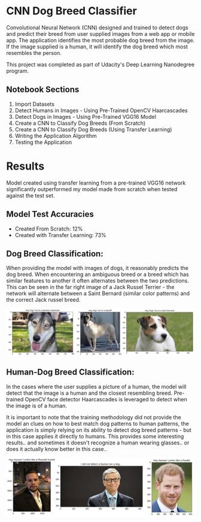 [dog_results_image]: ./images/dog_result_examples.png "Sample Output of Dog Breeds"
[human_results_image]: ./images/human_result_examples.png "Sample Output of Human Images"

# CNN Dog Breed Classifier

Convolutional Neural Network (CNN) designed and trained to detect dogs and predict their breed from user supplied images from a web app or mobile app. The application identifies the most probable dog breed from the image. If the image supplied is a human, it will identify the dog breed which most resembles the person. 

This project was completed as part of Udacity's Deep Learning Nanodegree program.

## Notebook Sections
1. Import Datasets
2. Detect Humans in Images - Using Pre-Trained OpenCV Haarcascades
3. Detect Dogs in Images - Using Pre-Trained VGG16 Model
4. Create a CNN to Classify Dog Breeds (From Scratch)
5. Create a CNN to Classify Dog Breeds (Using Transfer Learning)
6. Writing the Application Algorithm
7. Testing the Application

# Results

Model created using transfer learning from a pre-trained VGG16 network significantly outperformed my model made from scratch when tested against the test set.

## Model Test Accuracies
- Created From Scratch: 12%
- Created with Transfer Learning: 73%

## Dog Breed Classification:
When providing the model with images of dogs, it reasonably predicts the dog breed. When encountering an ambiguous breed or a breed which has similar features to another it often alternates between the two predictions. This can be seen in the far right image of a Jack Russel Terrier - the network will alternate between a Saint Bernard (similar color patterns) and the correct Jack russel breed.

![Sample Dogs][dog_results_image]

## Human-Dog Breed Classification:
In the cases where the user supplies a picture of a human, the model will detect that the image is a human and the closest resembling breed. Pre-trained OpenCV face detector Haarcascades is leveraged to detect when the image is of a human. 

It is important to note that the training methodology did not provide the model an clues on how to best match dog patterns to human patterns, the application is simply relying on its ability to detect dog breed patterns - but in this case applies it directly to humans. This provides some interesting results.. and sometimes it doesn't recognize a human wearing glasses.. or does it actually know better in this case..

![Sample Humans][human_results_image]